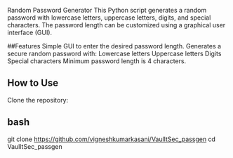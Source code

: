 Random Password Generator
This Python script generates a random password with lowercase letters, uppercase letters, digits, and special characters. The password length can be customized using a graphical user interface (GUI).

##Features
Simple GUI to enter the desired password length.
Generates a secure random password with:
Lowercase letters
Uppercase letters
Digits
Special characters
Minimum password length is 4 characters.

## How to Use
Clone the repository:

## bash

git clone https://github.com/vigneshkumarkasani/VaulltSec_passgen
cd VaulltSec_passgen
